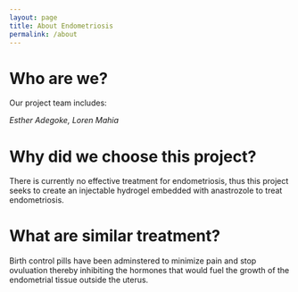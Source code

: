 ```yaml
---
layout: page
title: About Endometriosis
permalink: /about
---
```

# Who are we? 
Our project team includes: 

*Esther Adegoke,
Loren Mahia*

# Why did we choose this project?
There is currently no effective treatment for endometriosis, thus this project seeks to create an injectable hydrogel embedded with anastrozole to treat endometriosis.

# What are similar treatment?
Birth control pills have been adminstered to minimize pain and stop ovuluation thereby inhibiting the hormones that would fuel the growth of the endometrial tissue outside the uterus.

